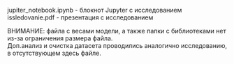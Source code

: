 jupiter_notebook.ipynb - блокнот Jupyter с исследованием  
issledovanie.pdf - презентация с исследованием  

ВНИМАНИЕ: файла с весами модели, а также папки с библиотеками нет из-за ограничения размера файла.  
Доп.анализ и очистка датасета проводились аналогично исследованию, в отсутствующем здесь файле.
